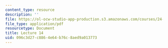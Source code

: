 ```yaml
---
content_type: resource
description: ''
file: https://ol-ocw-studio-app-production.s3.amazonaws.com/courses/24-914-language-variation-and-change-spring-2019/096c3d27c8864e64b76c8aed9a013773_MIT24_914s19_lec14.pdf
file_type: application/pdf
resourcetype: Document
title: Lecture 14
uid: 096c3d27-c886-4e64-b76c-8aed9a013773
---
```

